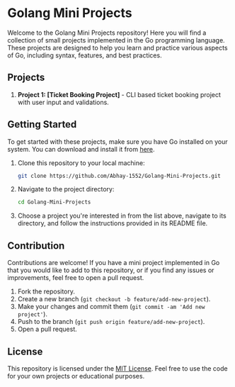 # Golang Mini Projects

Welcome to the Golang Mini Projects repository! Here you will find a collection of small projects implemented in the Go programming language. These projects are designed to help you learn and practice various aspects of Go, including syntax, features, and best practices.

## Projects

1. **Project 1: [Ticket Booking Project]** - CLI based ticket booking project with user input and validations.

## Getting Started

To get started with these projects, make sure you have Go installed on your system. You can download and install it from [here](https://golang.org/dl/).

1. Clone this repository to your local machine:

    ```bash
    git clone https://github.com/Abhay-1552/Golang-Mini-Projects.git
    ```

2. Navigate to the project directory:

    ```bash
    cd Golang-Mini-Projects
    ```

3. Choose a project you're interested in from the list above, navigate to its directory, and follow the instructions provided in its README file.

## Contribution

Contributions are welcome! If you have a mini project implemented in Go that you would like to add to this repository, or if you find any issues or improvements, feel free to open a pull request.

1. Fork the repository.
2. Create a new branch (`git checkout -b feature/add-new-project`).
3. Make your changes and commit them (`git commit -am 'Add new project'`).
4. Push to the branch (`git push origin feature/add-new-project`).
5. Open a pull request.

## License

This repository is licensed under the [MIT License](LICENSE). Feel free to use the code for your own projects or educational purposes.
